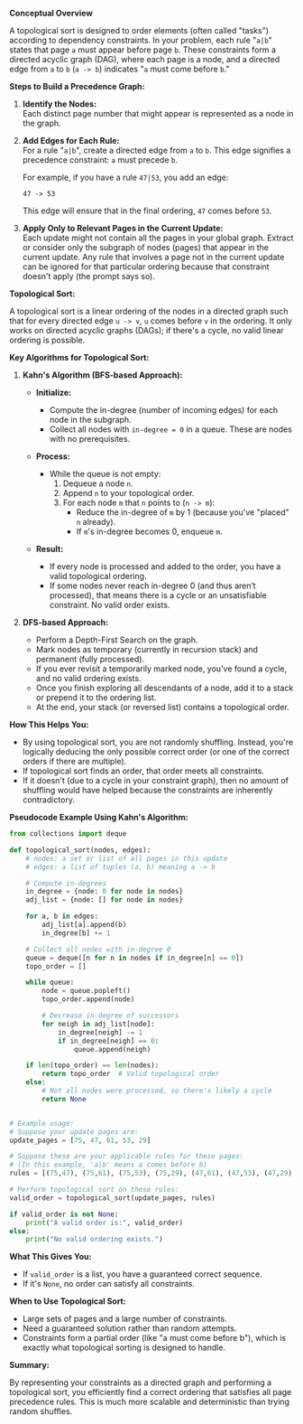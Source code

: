 **Conceptual Overview**

A topological sort is designed to order elements (often called "tasks") according to dependency constraints. In your problem, each rule "`a|b`" states that page `a` must appear before page `b`. These constraints form a directed acyclic graph (DAG), where each page is a node, and a directed edge from `a` to `b` (`a -> b`) indicates "`a` must come before `b`."

**Steps to Build a Precedence Graph:**

1. **Identify the Nodes:**  
   Each distinct page number that might appear is represented as a node in the graph.

2. **Add Edges for Each Rule:**  
   For a rule "`a|b`", create a directed edge from `a` to `b`. This edge signifies a precedence constraint: `a` must precede `b`.

   For example, if you have a rule `47|53`, you add an edge:
   ```
   47 -> 53
   ```
   This edge will ensure that in the final ordering, `47` comes before `53`.

3. **Apply Only to Relevant Pages in the Current Update:**  
   Each update might not contain all the pages in your global graph. Extract or consider only the subgraph of nodes (pages) that appear in the current update. Any rule that involves a page not in the current update can be ignored for that particular ordering because that constraint doesn't apply (the prompt says so).

**Topological Sort:**

A topological sort is a linear ordering of the nodes in a directed graph such that for every directed edge `u -> v`, `u` comes before `v` in the ordering. It only works on directed acyclic graphs (DAGs); if there's a cycle, no valid linear ordering is possible.

**Key Algorithms for Topological Sort:**

1. **Kahn's Algorithm (BFS-based Approach):**

   - **Initialize:**
     - Compute the in-degree (number of incoming edges) for each node in the subgraph.
     - Collect all nodes with `in-degree = 0` in a queue. These are nodes with no prerequisites.

   - **Process:**
     - While the queue is not empty:
       1. Dequeue a node `n`.
       2. Append `n` to your topological order.
       3. For each node `m` that `n` points to (`n -> m`):
          - Reduce the in-degree of `m` by 1 (because you've "placed" `n` already).
          - If `m`'s in-degree becomes 0, enqueue `m`.
   
   - **Result:**
     - If every node is processed and added to the order, you have a valid topological ordering.
     - If some nodes never reach in-degree 0 (and thus aren’t processed), that means there is a cycle or an unsatisfiable constraint. No valid order exists.

2. **DFS-based Approach:**
   - Perform a Depth-First Search on the graph.
   - Mark nodes as temporary (currently in recursion stack) and permanent (fully processed).
   - If you ever revisit a temporarily marked node, you've found a cycle, and no valid ordering exists.
   - Once you finish exploring all descendants of a node, add it to a stack or prepend it to the ordering list.
   - At the end, your stack (or reversed list) contains a topological order.

**How This Helps You:**

- By using topological sort, you are not randomly shuffling. Instead, you're logically deducing the only possible correct order (or one of the correct orders if there are multiple).
- If topological sort finds an order, that order meets all constraints.
- If it doesn't (due to a cycle in your constraint graph), then no amount of shuffling would have helped because the constraints are inherently contradictory.

**Pseudocode Example Using Kahn's Algorithm:**

```python
from collections import deque

def topological_sort(nodes, edges):
    # nodes: a set or list of all pages in this update
    # edges: a list of tuples (a, b) meaning a -> b

    # Compute in-degrees
    in_degree = {node: 0 for node in nodes}
    adj_list = {node: [] for node in nodes}

    for a, b in edges:
        adj_list[a].append(b)
        in_degree[b] += 1

    # Collect all nodes with in-degree 0
    queue = deque([n for n in nodes if in_degree[n] == 0])
    topo_order = []

    while queue:
        node = queue.popleft()
        topo_order.append(node)

        # Decrease in-degree of successors
        for neigh in adj_list[node]:
            in_degree[neigh] -= 1
            if in_degree[neigh] == 0:
                queue.append(neigh)

    if len(topo_order) == len(nodes):
        return topo_order  # Valid topological order
    else:
        # Not all nodes were processed, so there's likely a cycle
        return None


# Example usage:
# Suppose your update pages are:
update_pages = [75, 47, 61, 53, 29]

# Suppose these are your applicable rules for these pages:
# (In this example, 'a|b' means a comes before b)
rules = [(75,47), (75,61), (75,53), (75,29), (47,61), (47,53), (47,29), (61,53), (61,29), (53,29)]

# Perform topological sort on these rules:
valid_order = topological_sort(update_pages, rules)

if valid_order is not None:
    print("A valid order is:", valid_order)
else:
    print("No valid ordering exists.")
```

**What This Gives You:**

- If `valid_order` is a list, you have a guaranteed correct sequence.
- If it's `None`, no order can satisfy all constraints.

**When to Use Topological Sort:**

- Large sets of pages and a large number of constraints.
- Need a guaranteed solution rather than random attempts.
- Constraints form a partial order (like "a must come before b"), which is exactly what topological sorting is designed to handle.

**Summary:**

By representing your constraints as a directed graph and performing a topological sort, you efficiently find a correct ordering that satisfies all page precedence rules. This is much more scalable and deterministic than trying random shuffles.